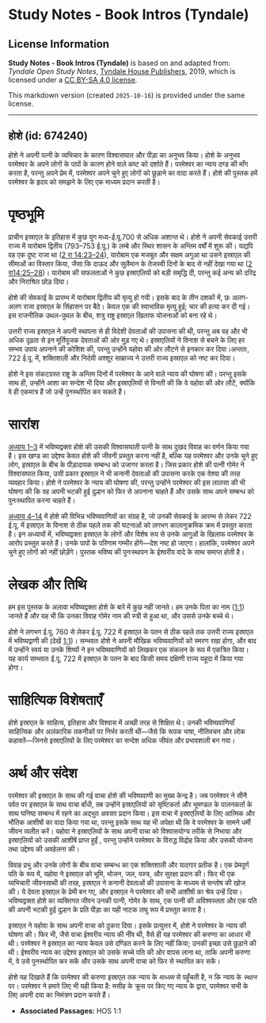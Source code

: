 # Study Notes - Book Intros (Tyndale)

## License Information

**Study Notes - Book Intros (Tyndale)** is based on and adapted from: _Tyndale Open Study Notes_, [Tyndale House Publishers](https://tyndaleopenresources.com/), 2019, which is licensed under a [CC BY-SA 4.0 license](https://creativecommons.org/licenses/by-sa/4.0/legalcode.en).

This markdown version (created `2025-10-16`) is provided under the same license.



--------------------------------

## होशे (id: 674240)

होशे ने अपनी पत्नी के व्यभिचार के कारण विश्वासघात और पीड़ा का अनुभव किया। होशे के अनुभव परमेश्वर के अपने लोगों के पापों के कारण होने वाले कष्ट को दर्शाते हैं। परमेश्वर का न्याय दण्ड की माँग करता है, परन्तु अपने प्रेम में, परमेश्वर अपने चुने हुए लोगों को छुड़ाने का वादा करते हैं। होशे की पुस्तक हमें परमेश्वर के हृदय को समझने के लिए एक माध्यम प्रदान करती है।

पृष्ठभूमि
=========

प्राचीन इस्राएल के इतिहास में कुछ युग मध्य\-ई.पू.700 से अधिक अशान्त थे। होशे ने अपनी सेवकाई उत्तरी राज्य में यारोबाम द्वितीय (793–753 ई.पू.) के लम्बे और स्थिर शासन के अन्तिम वर्षों में शुरू की। यद्यपि वह एक दुष्ट राजा था ([2 रा 14:23–24](https://ref.ly/2Kgs14:23-2Kgs14:24)), यारोबाम एक मजबूत और सक्षम अगुआ था उसने इस्राएल की सीमाओं का विस्तार किया, जैसा कि दाऊद और सुलैमान के तेजस्वी दिनों के बाद से नहीं देखा गया था ([2 रा14:25–28](https://ref.ly/2Kgs14:25-2Kgs14:28))। यारोबाम की सफलताओं ने कुछ इस्राएलियों को बड़ी समृद्धि दी, परन्तु कई अन्य को दरिद्र और निराश्रित छोड़ दिया।

होशे की सेवकाई के प्रारम्भ में यारोबाम द्वितीय की मृत्यु हो गयी। इसके बाद के तीन दशकों में, छः अलग\-अलग राजा इस्राएल के सिंहासन पर बैठे। केवल एक की स्वाभाविक मृत्यु हुई; चार की हत्या कर दी गई। इस राजनीतिक उथल\-पुथल के बीच, शत्रु राष्ट्र इस्राएल खिलाफ योजनाओं को बना रहे थे।

उत्तरी राज्य इस्राएल ने अपनी स्थापना से ही विदेशी देवताओं की उपासना की थी, परन्तु अब वह और भी अधिक दृढ़ता से इन मूर्तिपूजक देवताओं की ओर मुड़ गए थे। इस्राएलियों ने विनाश से बचने के लिए हर सम्भव उपाय अपनाने की कोशिश की, परन्तु उन्होंने यहोवा की ओर लौटने से इनकार कर दिया।अन्ततः, 722 ई.पू. में, शक्तिशाली और निर्दयी अश्शूर साम्राज्य ने उत्तरी राज्य इस्राएल को नष्ट कर दिया।

होशे ने इस संकटग्रस्त राष्ट्र के अन्तिम दिनों में परमेश्वर के आने वाले न्याय की घोषणा की। परन्तु इसके साथ ही, उन्होंने आशा का सन्देश भी दिया और इस्राएलियों से विनती की कि वे यहोवा की ओर लौटें, क्योंकि वे ही एकमात्र हैं जो उन्हें पुनर्स्थापित कर सकते हैं।

सारांश
======

[अध्याय 1–3](https://ref.ly/Hos1:1-Hos3:5) में भविष्यद्वक्ता होशे की उसकी विश्वासघाती पत्नी के साथ दुखद विवाह का वर्णन किया गया है। इस खण्ड का उद्देश्य केवल होशे की जीवनी प्रस्तुत करना नहीं है, बल्कि यह परमेश्वर और उनके चुने हुए लोग, इस्राएल के बीच के पीड़ादायक सम्बन्ध को उजागर करता है। जिस प्रकार होशे की पत्नी गोमेर ने विश्वासघात किया, उसी प्रकार इस्राएल ने भी कनानी देवताओं की उपासना करके एक वेश्या की तरह व्यवहार किया। होशे ने परमेश्वर के न्याय की घोषणा की, परन्तु उन्होंने परमेश्वर की इस लालसा की भी घोषणा की कि वह अपनी भटकी हुई दुल्हन को फिर से अपनाना चाहते हैं और उसके साथ अपने सम्बन्ध को पुनःस्थापित करना चाहते हैं।

[अध्याय 4–14](https://ref.ly/Hos4:1-Hos14:9) में होशे की विभिन्न भविष्यवाणियों का संग्रह है, जो उनकी सेवकाई के आरम्भ से लेकर 722 ई.पू. में इस्राएल के विनाश से ठीक पहले तक की घटनाओं को लगभग कालानुक्रमिक क्रम में प्रस्तुत करता है। इन अध्यायों में, भविष्यद्वक्ता इस्राएल के लोगों और विशेष रूप से उनके आगुओं के खिलाफ परमेश्वर के आरोप प्रस्तुत करते हैं। उनके पापों के परिणाम गम्भीर होंगे—देश नष्ट हो जाएगा। हालांकि, परमेश्वर अपने चुने हुए लोगों को नहीं छोड़ेंगे। पुस्तक भविष्य की पुनःस्थापन के ईश्वरीय वादे के साथ समाप्त होती है।

लेखक और तिथि
============

हम इस पुस्तक के अलावा भविष्यद्वक्ता होशे के बारे में कुछ नहीं जानते। हम उनके पिता का नाम ([1:1](https://ref.ly/Hos1:1)) जानते हैं और यह भी कि उनका विवाह गोमेर नाम की स्त्री से हुआ था, और उससे उनके बच्चे थे।

होशे ने लगभग ई.पू. 760 से लेकर ई.पू. 722 में इस्राएल के पतन से ठीक पहले तक उत्तरी राज्य इस्राएल में भविष्यद्वाणी की (देखें [1:1](https://ref.ly/Hos1:1))। सम्भवतः होशे ने अपनी मौखिक भविष्यवाणियों को स्मरण रखा होगा, और बाद में उन्होंने स्वयं या उनके शिष्यों ने इन भविष्यवाणियों को लिखकर एक संकलन के रूप में एकत्रित किया। यह कार्य सम्भवतः ई.पू. 722 में इस्राएल के पतन के बाद किसी समय दक्षिणी राज्य यहूदा में किया गया होगा।

साहित्यिक विशेषताएँ
===================

होशे इस्राएल के साहित्य, इतिहास और विश्वास में अच्छी तरह से शिक्षित थे। उनकी भविष्यवाणियाँ साहित्यिक और अलंकारिक तकनीकों पर निर्भर करती थीं—जैसे कि रूपक भाषा, नीतिवचन और लोक कहावतें—जिनसे इस्राएलियों के लिए परमेश्वर का सन्देश अधिक जीवंत और प्रभावशाली बन गया।

अर्थ और संदेश
=============

परमेश्वर की इस्राएल के साथ की गई वाचा होशे की भविष्यवाणी का मुख्य केन्द्र है। जब परमेश्वर ने सीनै पर्वत पर इस्राएल के साथ वाचा बाँधी, तब उन्होंने इस्राएलियों को सृष्टिकर्ता और भूमण्डल के पालनकर्ता के साथ घनिष्ठ सम्बन्ध में रहने का अद्भुत अवसर प्रदान किया। इस वाचा में इस्राएलियों के लिए आत्मिक और भौतिक आशीषों का वादा किया गया था, परन्तु इसके साथ यह भी अपेक्षा थी कि वे परमेश्वर के सामने धर्मी जीवन व्यतीत करें। यहोवा ने इस्राएलियों के साथ अपनी वाचा को विश्वासयोग्य तरीके से निभाया और इस्राएलियों को उसकी आशीषें प्राप्त हुईं , परन्तु उन्होंने परमेश्वर के विरुद्ध विद्रोह किया और उसकी योजना तथा उद्देश्य की अवहेलना की।

विवाह प्रभु और उनके लोगों के बीच वाचा सम्बन्ध का एक शक्तिशाली और यादगार प्रतीक है। एक प्रेमपूर्ण पति के रूप में, यहोवा ने इस्राएल को भूमि, भोजन, जल, वस्त्र, और सुरक्षा प्रदान की। फिर भी एक व्यभिचारी जीवनसाथी की तरह, इस्राएल ने कनानी देवताओं की उपासना के माध्यम से सन्तोष की खोज की। ये देवता इस्राएल के प्रेमी बन गए, और इस्राएल ने परमेश्वर की सभी आशीषों का श्रेय उन्हें दिया। भविष्यद्वक्ता होशे का व्यक्तिगत जीवन उनकी पत्नी, गोमेर के साथ, एक पत्नी की अविश्वस्तता और एक पति की अपनी भटकी हुई दुल्हन के प्रति पीड़ा का यही नाटक लघु रूप में प्रस्तुत करता है।

इस्राएल ने यहोवा के साथ अपनी वाचा को ठुकरा दिया। इसके प्रत्युत्तर में, होशे ने परमेश्वर के न्याय की घोषणा की। फिर भी, जैसे वाचा ईश्वरीय न्याय की नींव थी, वैसे ही यह परमेश्वर की करुणा का आधार भी थी। परमेश्वर ने इस्राएल का न्याय केवल उसे दण्डित करने के लिए नहीं किया; उनकी इच्छा उसे छुड़ाने की थी। ईश्वरीय न्याय का उद्देश्य इस्राएल को उसके सच्चे पति की ओर वापस लाना था, ताकि अपनी करुणा में, वे उसे पुनर्स्थापित कर सकें और उसके साथ अपनी वाचा को फिर से स्थापित कर सकें।

होशे यह दिखाते हैं कि परमेश्वर की करुणा इस्राएल तक न्याय के *माध्यम* से पहुँचती है, न कि न्याय के *स्थान*  पर। परमेश्वर ने हमारे लिए भी यही किया है: मसीह के क्रूस पर किए गए न्याय के द्वारा, परमेश्वर सभी के लिए अपनी दया का निमंत्रण प्रदान करते हैं।

* **Associated Passages:** HOS 1:1

